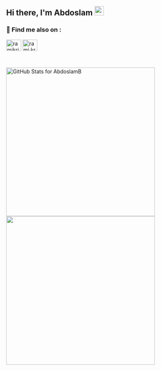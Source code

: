 ## Hi there, I'm Abdoslam <img src="https://media.giphy.com/media/hvRJCLFzcasrR4ia7z/giphy.gif" width="25">

### 🔗  Find me also on :
<p align="left">
<a href="https://www.linkedin.com/in/abdoslambaabbad/" target="blank"><img align="center" src="https://raw.githubusercontent.com/rahuldkjain/github-profile-readme-generator/master/src/images/icons/Social/linked-in-alt.svg" alt="ramikrispin" height="30" width="40" /></a>
<a href="https://www.instagram.com/abdoslambaabbad/" target="blank"><img align="center" src="https://raw.githubusercontent.com/rahuldkjain/github-profile-readme-generator/master/src/images/icons/Social/instagram.svg" alt="rami.krispin" height="30" width="40" /></a>
  
&nbsp;
<!-- github-readme-streak-stats-themes -->
<p align="left">
  
<img src="https://github-readme-stats.vercel.app/api?username=AbdoslamB&show_icons=true&include_all_commits=true&count_private=true&theme=blue-green&layout=compact" alt="GitHub Stats for AbdoslamB" width="400">

<img src="https://github-readme-streak-stats.herokuapp.com?user=AbdoslamB&theme=blue-green" width="400">
  
</p>
